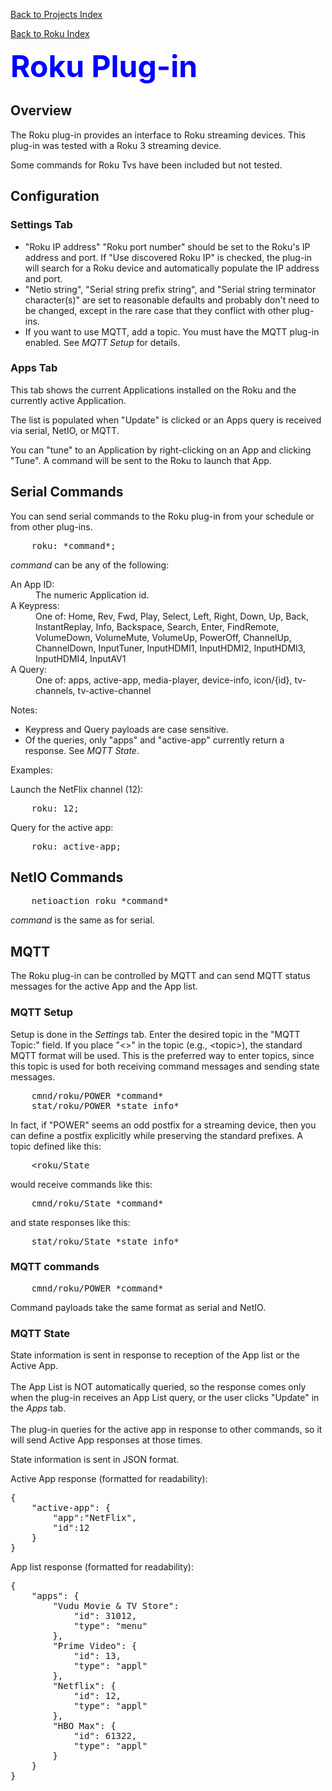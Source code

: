 <!-- $Revision: 1.15 $ -->
<!-- $Date: 2021/12/10 18:45:36 $ -->

[Back to Projects Index](/index)

[Back to Roku Index](/Roku/Roku_index)

<font color="#0000ff" size="12"><b>Roku Plug-in</b></font>
<h2>Overview</h2>
The Roku plug-in provides an interface to Roku streaming devices.
This plug-in was tested with a Roku 3 streaming device.

Some commands for Roku Tvs have been included but not tested.
<h2>Configuration</h2>
<h3>Settings Tab</h3>
<ul>
<li>
"Roku IP address" "Roku port number" should be set to the Roku's IP address and port.
If "Use discovered Roku IP" is checked, the plug-in will search for a Roku device and automatically populate the IP address and port.
</li>
<li>
"Netio string", "Serial string prefix string", and "Serial string terminator character(s)" are set to reasonable defaults and probably don't need to be changed, except in the rare case that they conflict with other plug-ins.
</li>
<li>
If you want to use MQTT, add a topic.
You must have the MQTT plug-in enabled.
See <i>MQTT Setup</i> for details.
</li>
</ul>
<h3>Apps Tab</h3>
This tab shows the current Applications installed on the Roku and the currently active Application.

The list is populated when "Update" is clicked
or an Apps query is received via serial, NetIO, or MQTT.

You can "tune" to an Application by right-clicking on an App and clicking "Tune".
A command will be sent to the Roku to launch that App.
<h2>Serial Commands</h2>
You can send serial commands to the Roku plug-in from your schedule or from other plug-ins.
<pre>
    roku: *command*;
</pre>

*command* can be any of the following:
<dl>
<dt>An App ID:</dt>
<dd>The numeric Application id.</dd>
<dt>A Keypress:</dt>
<dd>One of: Home,
    Rev,
    Fwd,
    Play,
    Select,
    Left,
    Right,
    Down,
    Up,
    Back,
    InstantReplay,
    Info,
    Backspace,
    Search,
    Enter,
    FindRemote,
    VolumeDown,
    VolumeMute,
    VolumeUp,
    PowerOff,
    ChannelUp,
    ChannelDown,
    InputTuner,
    InputHDMI1,
    InputHDMI2,
    InputHDMI3,
    InputHDMI4,
    InputAV1
</dd>
<dt>A Query:</dt>
<dd>One of: apps,
    active-app,
    media-player,
    device-info,
    icon/{id},
    tv-channels,
    tv-active-channel
</dd>
</dl>
Notes: 
<ul>
<li>Keypress and Query payloads are case sensitive.</li>
<li>Of the queries, only "apps" and "active-app" currently return a response. See <i>MQTT State</i>.</li>
</ul>

Examples:

Launch the NetFlix channel (12):
<pre>
    roku: 12;
</pre>

Query for the active app:

<pre>
    roku: active-app;
</pre>


<h2>NetIO Commands</h2>
<pre>
    netioaction roku *command*
</pre>

*command* is the same as for serial.

<h2>MQTT</h2>
The Roku plug-in can be controlled by MQTT and can send MQTT status messages for the active App and the App list.

<h3>MQTT Setup</h3>
Setup is done in the <i>Settings</i> tab.
Enter the desired topic in the "MQTT Topic:" field.
If you place "<>" in the topic (e.g., &lt;topic&gt;), the standard MQTT format will be used.
This is the preferred way to enter topics, since this topic is used for both receiving command messages and sending state messages.
<pre>
    cmnd/roku/POWER *command*
    stat/roku/POWER *state info*
</pre>

In fact, if "POWER" seems an odd postfix for a streaming device, then you can define a postfix explicitly while preserving the standard prefixes.
A topic defined like this:
<pre>
    &lt;roku/State
</pre>
would receive commands like this:
<pre>
    cmnd/roku/State *command*
</pre>
and state responses like this:
<pre>
    stat/roku/State *state info*
</pre>

<h3>MQTT commands</h3>
<pre>
    cmnd/roku/POWER *command*
</pre>

Command payloads take the same format as serial and NetIO.

<h3>MQTT State</h3>
State information is sent in response to reception of the App list or the Active App.
<br><br>
The App List is NOT automatically queried, so the response comes only when the plug-in receives an App List query, or the user clicks "Update" in the <i>Apps</i> tab.
<br><br>
The plug-in queries for the active app in response to other commands, so it will send Active App responses at those times.

State information is sent in JSON format.

Active App response (formatted for readability):

<pre>
{
    "active-app": {
        "app":"NetFlix",
        "id":12
    }
}
</pre>

 App list response (formatted for readability):

<pre>
{
    "apps": {
        "Vudu Movie & TV Store": 
            "id": 31012,
            "type": "menu"
        },
        "Prime Video": {
            "id": 13,
            "type": "appl"
        },
        "Netflix": {
            "id": 12,
            "type": "appl"
        },
        "HBO Max": {
            "id": 61322,
            "type": "appl"
        }
    }
}
</pre>

